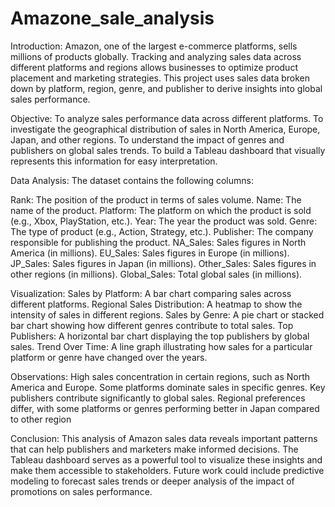 # Amazone_sale_analysis


Introduction:
Amazon, one of the largest e-commerce platforms, sells millions of products globally. Tracking and analyzing sales data across different platforms and regions allows businesses to optimize product placement and marketing strategies. This project uses sales data broken down by platform, region, genre, and publisher to derive insights into global sales performance.

Objective:
To analyze sales performance data across different platforms. To investigate the geographical distribution of sales in North America, Europe, Japan, and other regions. To understand the impact of genres and publishers on global sales trends. To build a Tableau dashboard that visually represents this information for easy interpretation.

Data Analysis:
The dataset contains the following columns:

Rank: The position of the product in terms of sales volume. Name: The name of the product. Platform: The platform on which the product is sold (e.g., Xbox, PlayStation, etc.). Year: The year the product was sold. Genre: The type of product (e.g., Action, Strategy, etc.). Publisher: The company responsible for publishing the product. NA_Sales: Sales figures in North America (in millions). EU_Sales: Sales figures in Europe (in millions). JP_Sales: Sales figures in Japan (in millions). Other_Sales: Sales figures in other regions (in millions). Global_Sales: Total global sales (in millions).

Visualization:
Sales by Platform: A bar chart comparing sales across different platforms. Regional Sales Distribution: A heatmap to show the intensity of sales in different regions. Sales by Genre: A pie chart or stacked bar chart showing how different genres contribute to total sales. Top Publishers: A horizontal bar chart displaying the top publishers by global sales. Trend Over Time: A line graph illustrating how sales for a particular platform or genre have changed over the years.

Observations:
High sales concentration in certain regions, such as North America and Europe. Some platforms dominate sales in specific genres. Key publishers contribute significantly to global sales. Regional preferences differ, with some platforms or genres performing better in Japan compared to other region

Conclusion:
This analysis of Amazon sales data reveals important patterns that can help publishers and marketers make informed decisions. The Tableau dashboard serves as a powerful tool to visualize these insights and make them accessible to stakeholders. Future work could include predictive modeling to forecast sales trends or deeper analysis of the impact of promotions on sales performance.

